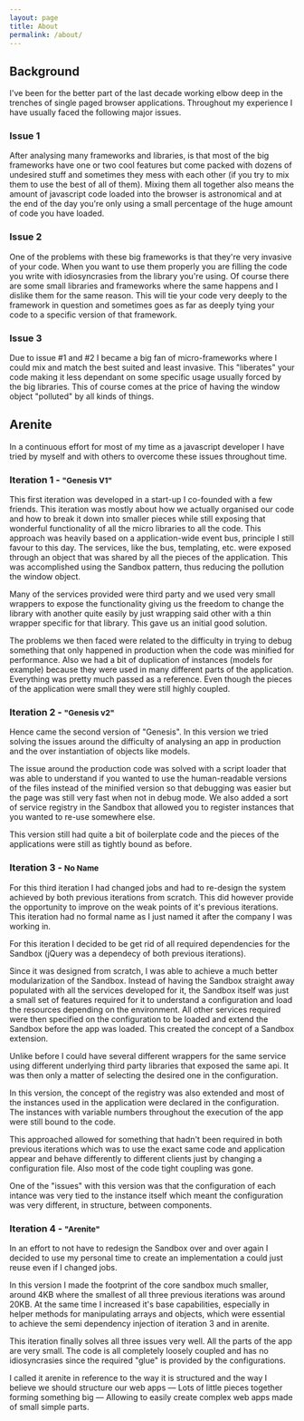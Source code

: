 ```yaml
---
layout: page
title: About
permalink: /about/
---
```


## Background
I've been for the better part of the last decade working elbow deep in the trenches of single paged browser applications. Throughout my experience I have usually faced the following major issues.

### Issue 1
After analysing many frameworks and libraries, is that most of the big frameworks have one or two cool features but come packed with dozens of undesired stuff and sometimes they mess with each other (if you try to mix them to use the best of all of them). Mixing them all together also means the amount of javascript code loaded into the browser is astronomical and at the end of the day you're only using a small percentage of the huge amount of code you have loaded.

### Issue 2
One of the problems with these big frameworks is that they're very invasive of your code. When you want to use them properly you are filling the code you write with idiosyncrasies from the library you're using. Of course there are some small libraries and frameworks where the same happens and I dislike them for the same reason. This will tie your code very deeply to the framework in question and sometimes goes as far as deeply tying your code to a specific version of that framework.

### Issue 3
Due to issue #1 and #2 I became a big fan of micro-frameworks where I could mix and match the best suited and least invasive.  This "liberates" your code making it less dependant on some specific usage usually forced by the big libraries. This of course comes at the price of having the window object "polluted" by all kinds of things.

## Arenite

In a continuous effort for most of my time as a javascript developer I have tried by myself and with others to overcome these issues throughout time.

### Iteration 1 - <small>"Genesis V1"</small>
This first iteration was developed in a start-up I co-founded with a few friends. This iteration was mostly about how we actually organised our code and how to break it down into smaller pieces while still exposing that wonderful functionality of all the micro libraries to all the code. This approach was heavily based on a application-wide event bus, principle I still favour to this day. The services, like the bus, templating, etc. were exposed through an object that was shared by all the pieces of the application. This was accomplished using the Sandbox pattern, thus reducing the pollution the window object.

Many of the services provided were third party and we used very small wrappers to expose the functionality giving us the freedom to change the library with another quite easily by just wrapping said other with a thin wrapper specific for that library. This gave us an initial good solution.

The problems we then faced were related to the difficulty in trying to debug something that only happened in production when the code was minified for performance. Also we had a bit of duplication of instances (models for example) because they were used in many different parts of the application. Everything was pretty much passed as a reference. Even though the pieces of the application were small they were still highly coupled.


### Iteration 2 - <small>"Genesis v2"</small>

Hence came the second version of "Genesis". In this version we tried solving the issues around the difficulty of analysing an app in production and the over instantiation of objects like models.

The issue around the production code was solved with a script loader that was able to understand if you wanted to use the human-readable versions of the files instead of the minified version so that debugging was easier but the page was still very fast when not in debug mode. We also added a sort of service registry in the Sandbox that allowed you to register instances that you wanted to re-use somewhere else.

This version still had quite a bit of boilerplate code and the pieces of the applications were still as tightly bound as before.

### Iteration 3 - <small>No Name</small>

For this third iteration I had changed jobs and had to re-design the system achieved by both previous iterations from scratch. This did however provide the opportunity to improve on the weak points of it's previous iterations. This iteration had no formal name as I just named it after the company I was working in.

For this iteration I decided to be get rid of all required dependencies for the Sandbox (jQuery was a dependecy of both previous iterations).

Since it was designed from scratch, I was able to achieve a much better modularization of the Sandbox. Instead of having the Sandbox straight away populated with all the services developed for it, the Sandbox itself was just a small set of features required for it to understand a configuration and load the resources depending on the environment. All other services required were then specified on the configuration to be loaded and extend the Sandbox before the app was loaded. This created the concept of a Sandbox extension.

Unlike before I could have several different wrappers for the same service using different underlying third party libraries that exposed the same api. It was then only a matter of selecting the desired one in the configuration.

In this version, the concept of the registry was also extended and most of the instances used in the application were declared in the configuration. The instances with variable numbers throughout the execution of the app were still bound to the code.

This approached allowed for something that hadn't been required in both previous iterations which was to use the exact same code and application appear and behave differently to different clients just by changing a configuration file. Also most of the code tight coupling was gone.

One of the "issues" with this version was that the configuration of each intance was very tied to the instance itself which meant the configuration was very different, in structure, between components.

### Iteration 4 - <small>"Arenite"</small>

In an effort to not have to redesign the Sandbox over and over again I decided to use my personal time to create an implementation a could just reuse even if I changed jobs.

In this version I made the footprint of the core sandbox much smaller, around 4KB where the smallest of all three previous iterations was around 20KB. At the same time I increased it's base capabilities, especially in helper methods for manipulating arrays and objects, which were essential to achieve the semi dependency injection of iteration 3 and in arenite.

This iteration finally solves all three issues very well. All the parts of the app are very small. The code is all completely loosely coupled and has no idiosyncrasies since the required "glue" is provided by the configurations.

I called it arenite in reference to the way it is structured and the way I believe we should structure our web apps — Lots of little pieces together forming something big — Allowing to easily create complex web apps made of small simple parts.